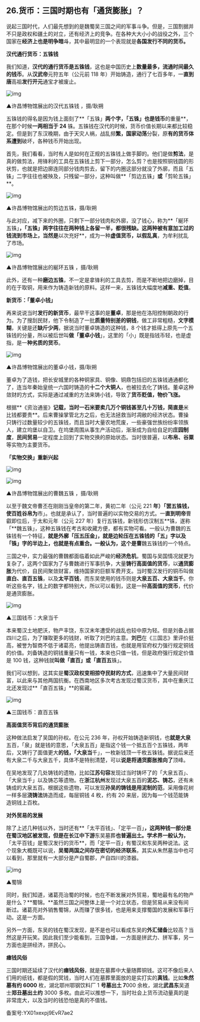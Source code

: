 ## 26.货币：三国时期也有「通货膨胀」？
说起三国时代，人们最先想到的是魏蜀吴三国之间的军事斗争。但是，三国割据并不只是政权和疆土的对立，还有经济上的竞争。在各种大大小小的战役之外，三个国家在**经济上也是明争暗斗**，其中最明显的一个表现就是**各国发行不同的货币。**


**汉代通行货币：五铢钱**


我们知道，**汉代的通行货币是五铢钱**，这也是中国历史上**数量最多，流通时间最久的钱币**。从**汉武帝**元狩五年（公元前 118 年）开始铸造，通行了七百多年，一**直到唐**高祖**发行开元**通宝才被废止。


![img](https://pic2.zhimg.com/v2-d05d84071f6026c87b6f65b92116ded2.webp)

▲许昌博物馆展出的汉代五铢钱 ，摄/耿朔


五铢钱的得名是因为钱上面刻了**「五铢」**两个字，「五铢」也是钱币**的重量**，在那个时候**一两相当于 24** 铢。五铢钱在汉代的时候，货币价值长期以来都比较稳定。但是到了东汉晚期，由于天灾人祸，战乱频**繁，国家动荡**分裂，原**有的货币体系遭到**破坏，各种钱币开始出现。


首先，我们看看，当时有人是如何在正规的五铢钱上做手脚的。他们是做**剪法**，是真的做剪法，用锋利的工具在五铢钱上剪下一部分，怎么剪？也是按照铜钱圆的形状剪，也就是把边廓连同部分钱肉剪去，留下的内圈这部分就没了外廓，而且「五铢」二字往往也被殃及，只残留一部分，这种叫做**「剪边五铢」**或**「剪轮五铢」**。


![img](https://pic4.zhimg.com/v2-9010bbaab9290644b2d97037fd22b869.webp)

▲许昌博物馆展出的剪边五铢，摄/耿朔


与此对应，减下来的外圈，只剩下一部分钱肉和外廓，没了钱心，称为**「綖环五铢」**，「五铢」两字往往在两种钱上各留一半，都很残缺。这两种被有意加工过的钱流到市场上，当然是**以次充好**，成为一种**虚值货币，以假乱真**，为牟利扰乱了市场。


![img](https://pic1.zhimg.com/v2-bd39433901bda84ff00c46ac981c9e02.webp)

▲许昌博物馆展出的綖环五铢 ，摄/耿朔


此外，还有一种**磨边五铢**，不一定是拿锋利的工具去剪，而是不断地把边磨掉，目的在于取铜，用来作为铸造新钱的原料。这样一来，五铢钱大幅度地**减重、贬值**。


**新货币：「董卓小钱」**


再来说说当时**发行的新货币**，最早干这事的是**董卓**，那是他在洛阳控制朝政的行为。为了搜刮民财，他下令制造了一批**质量特别差的铜钱**，做工非常粗糙，**文字模糊**，关键是还**缺斤少两**，据说当时董卓铸造的这种钱，8 个钱才抵得上原先一个五铢钱的分量，所以被后世叫**做「董卓小钱**」，这里的「小」既是指钱币轻，也是虚指，是一**种劣质的货币**。


![img](https://pic3.zhimg.com/v2-1804101841b5b97b21f03756b8e6c014.webp)

▲许昌博物馆展出的董卓小钱，摄/耿朔


董卓为了造钱，把长安城里的各种铜家具、铜像、铜鼎包括旧的五铢钱通通都化了，连当年秦始皇统一六国时铸造的**十二个大铜人**，也被拉去化了铸钱。董卓这种敛财的方式，实际是通过减重的方法来铸小钱，导致了**货币贬值，物价飞涨。**


根据**《资治通鉴》**记载，当时一石米要卖几万个铜钱甚至几十万钱，简直是**米比钱都要贵**。后来曹操掌管北方之后，也无法拯救当时凋敝的经济状态。曹操只铸行过数量较少的五铢钱，而且当时大量农地荒废，一些豪强世族纷纷率领族人，建立坞堡以自卫。在坞堡周围从事生产活动后，渐渐成为自给自足的**庄园制度**，**民间贸易**一定程度上回到了实物交换的原始状态。当时很普遍，以**布帛、谷粟**等实物为主要货币。


**「实物交换」重新兴起**


![img](https://pic4.zhimg.com/v2-82dd22fa0ac982409d8bcebda6c93b1e.webp)

![img](https://pic3.zhimg.com/v2-9d7e03cb92b72a7c629dca9dafca5db6.webp)

▲许昌博物馆展出的曹魏五铢 ，摄/耿朔


以至于魏文帝曹丕在刚刚当皇帝的第二年，黄初二年（公元 221 **年）「罢五铢钱，使百姓谷帛为**市」。也就是承认了，当时普遍的以实物交易的方式。一**直到明帝**曹叡即位后，于太和元年（公元 227 年）复行五铢钱，新钱形仿汉制五**铢，遂称「**魏五铢」，这种五铢钱在考古和收藏方便，都有实物可看。一般认为曹魏的五铢钱有一个特征，**就是外廓「**压五压金」，就是边轮压在五铢钱的「五」字以及「铢」字的半边上，也就是有点重合。一般认为**，这个是曹**魏五铢钱的一个特点。


三国之中，实力最强的曹魏都面临着如此严峻的**经济危机**，蜀国与吴国情况就更为复杂了，这两个国家为了与曹魏进行军事抗争，大量**铸行高面值的货币**，以**通货膨胀**为代价，自民间聚敛财富，维持国家的巨额军费开支。当时蜀汉发行的铜币叫做**直白、直百五铢**，以及**太平百钱**，而东吴使用的钱币则是**大泉五百、大泉当千**。你听这些名字，钱上的数字都特别大，所以可以看到，这是一种**高面值的货币**，代价是通货膨胀。


![img](https://pic3.zhimg.com/v2-f279cbf36aa9337be972e143c5db5432.webp)

▲三国钱币：大泉当千


本来蜀汉土地肥沃，物产丰饶，东汉末年遭受的战乱也较中原为轻。但是刘备占据四川之后，为了赚取更多的钱财，听取了刘巴的主意。**刘巴**在《三国志》里评价挺高，被誉为智商不低于诸葛亮，他提出铸直百钱，也就是用官府权力强行规定铜钱的价值。刘备铸造的铜钱重量只有一钱，本来也只值一钱，但是政府强行规定价值是 100 钱，这种钱就**叫做「直百」或「直百五**铢」。


我们可以想到，这其实是**蜀汉政权变相掠夺民财的方式**，迅速集中了大量民间财富，以此来与其他两国抗衡。在西南地区多次考古发现过蜀汉货币，其中在重庆江北还发现过**「直百五铢」**的窖藏。


![img](https://pic1.zhimg.com/v2-9751d07480288f01a10e0e3d49007e9c.webp)

▲三国钱币：直百五铢


**高面值货币背后的通货膨胀**


这种做法启发了吴国的孙权。在公元 236 年，孙权开始铸造新铜钱，也**就是大泉**五百，「泉」就是钱的意思，「大泉五百」是指这个钱一个抵五百个五铢钱，两年后，又铸行了面值更大**的钱，「大泉当**千」，一枚新钱顶一千枚五铢钱。据说后来还有大泉二千与大泉五千，具体不是特别清楚，可以**说是将通货膨胀推向了**顶峰。


在吴地发现了几处铸钱的遗物，比如**江苏句容**发现过当时铸坏了的「大泉五百」、「大泉当千」以及铸芯等遗物。在**浙江杭州**发现过大泉五百的**泥芯、铸芯**，还有未铸成的大泉五百。根据这些遗物，可以发现**孙吴的铸钱是用泥制的范**，采用像花树一样多层**浇铸法**铸造而成，每层铜钱 4 枚，约有 20 来层，因为每一个钱范能铸造铜钱上百枚。


**对外贸易的发展**


除了上述几种钱以外，当时还有**「太平百钱」、「定平一百」**，这两种钱一部分是在蜀汉地区被发现，但是在长江中下游**东吴墓葬**也普遍出土。学术界一般认为，**「太平百钱」是蜀汉发行的货币**，而「定平一百」有蜀汉和东吴两种说法。这个现象大概既可以说，**吴蜀两国之间存在密切的经济联系**，其实从朱然墓当中也可以看到，那里就有一大部分是产自蜀郡，产自四川的漆器。


![img](https://pic1.zhimg.com/v2-252a414d3d2d33f4e4ab8a0714164731.webp)

▲蜀锦


同时，我们知道，诸葛亮治蜀的时候，也在不断发展对外贸易，蜀地最有名的物产是什么？**蜀锦。**虽然三国之间整体上是一个对立状态，但是贸易从来没有间断过。诸葛亮对外销售蜀锦，从而赚了很多钱，也是用来支撑蜀国的发展和军事行动。这是一方面。


另外一方面，东吴的钱在蜀汉发现，是不是也可以看成东吴的**外汇储备**比较高？当然这是开玩笑。因此我们至少能看到，三国争雄，一方面是拼武力、拼军事，另一方面也是拼经济，拼民心。


**瘗钱风俗**


三国时期还延续了汉代的**瘗钱风俗**，就是在墓葬中大量随葬铜钱。这可不像后来人们用的纸钱，都是假的冥钱，当时人们在墓葬里面放的是实打实的**真钱**。比如**朱然墓有约 6000** 枚，湖北鄂州鄂钢饮料厂 1 **号墓出土 7**000 余枚，湖北**武昌东**吴道士**郑丑墓出土约** 3000 多枚。由此可以推想一下，当时社会上货币流动量真的是非常庞大，以及当时的钱恐怕是真的不值钱。


备案号:YX01xexpj9EvR7ae2

